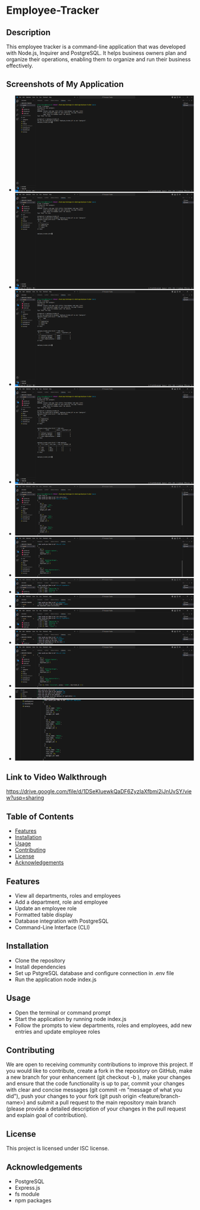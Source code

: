 # Employee-Tracker

## Description
This employee tracker is a command-line application that was developed with Node.js, Inquirer and PostgreSQL. It helps business owners plan and organize their operations, enabling them to organize and run their business effectively.

## Screenshots of My Application

- ![Screenshot_1](./assets/images/Screenshot_(1).png)
- ![Screenshot_2](./assets/images/Screenshot_(2).png)
- ![Screenshot_3](./assets/images/Screenshot_(3).png)
- ![Screenshot_4](./assets/images/Screenshot_(4).png)
- ![Screenshot_5](./assets/images/Screenshot_(5).png)
- ![Screenshot_6](./assets/images/Screenshot_(6).png)
- ![Screenshot_7](./assets/images/Screenshot_(7).png)
- ![Screenshot_8](./assets/images/Screenshot_(8).png)
- ![Screenshot_9](./assets/images/Screenshot_(9).png)
- ![Screenshot_10](./assets/images/Screenshot_(10).png)
- ![Screenshot_11](./assets/images/Screenshot_(11).png)
- ![Screenshot_12](./assets/images/Screenshot_(12).png)
- ![Screenshot_13](./assets/images/Screenshot_(13).png)

## Link to Video Walkthrough
https://drive.google.com/file/d/1DSeKIuewkQaDF6ZyzIaXfbmi2jJnUvSY/view?usp=sharing

## Table of Contents
- [Features](#features)
- [Installation](#installation)
- [Usage](#usage)
- [Contributing](#contributing)
- [License](#license)
- [Acknowledgements](#acknowledgements)

## Features
- View all departments, roles and employees
- Add a department, role and employee
- Update an employee role
- Formatted table display
- Database integration with PostgreSQL
- Command-Line Interface (CLI)

## Installation
- Clone the repository
- Install dependencies
- Set up PstgreSQL database and configure connection in .env file
- Run the application node index.js

## Usage
- Open the terminal or command prompt
- Start the application by running node index.js
- Follow the prompts to view departments, roles and employees, add new entries and update employee roles

## Contributing
We are open to receiving community contributions to improve this project. If you would like to contribute, create a fork in the repository on GitHub, make a new branch for your enhancement (git checkout -b ), make your changes and ensure that the code functionality is up to par, commit your changes with clear and concise messages (git commit -m "message of what you did"), push your changes to your fork (git push origin <feature/branch-name>) and submit a pull request to the main repository main branch (please provide a detailed description of your changes in the pull request and explain goal of contribution).

## License
This project is licensed under ISC license.

## Acknowledgements
- PostgreSQL
- Express.js
- fs module
- npm packages